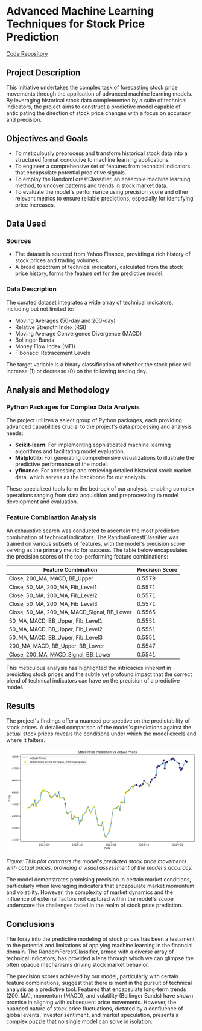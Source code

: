 # Advanced Machine Learning Techniques for Stock Price Prediction

[Code Repository](https://github.com/JoseAndresBaca/joseandresbaca.github.io/blob/master/Portfolio/ML%20Techniques%20for%20Stock%20Price%20Forecasting/ml_techniques_for_stock_price_forecasting.py)

## Project Description
This initiative undertakes the complex task of forecasting stock price movements through the application of advanced machine learning models. By leveraging historical stock data complemented by a suite of technical indicators, the project aims to construct a predictive model capable of anticipating the direction of stock price changes with a focus on accuracy and precision.

## Objectives and Goals
- To meticulously preprocess and transform historical stock data into a structured format conducive to machine learning applications.
- To engineer a comprehensive set of features from technical indicators that encapsulate potential predictive signals.
- To employ the RandomForestClassifier, an ensemble machine learning method, to uncover patterns and trends in stock market data.
- To evaluate the model's performance using precision score and other relevant metrics to ensure reliable predictions, especially for identifying price increases.

## Data Used
### Sources
- The dataset is sourced from Yahoo Finance, providing a rich history of stock prices and trading volumes.
- A broad spectrum of technical indicators, calculated from the stock price history, forms the feature set for the predictive model.

### Data Description
The curated dataset integrates a wide array of technical indicators, including but not limited to:
- Moving Averages (50-day and 200-day)
- Relative Strength Index (RSI)
- Moving Average Convergence Divergence (MACD)
- Bollinger Bands
- Money Flow Index (MFI)
- Fibonacci Retracement Levels

The target variable is a binary classification of whether the stock price will increase (1) or decrease (0) on the following trading day.

## Analysis and Methodology

### Python Packages for Complex Data Analysis
The project utilizes a select group of Python packages, each providing advanced capabilities crucial to the project's data processing and analysis needs:
- **Scikit-learn**: For implementing sophisticated machine learning algorithms and facilitating model evaluation.
- **Matplotlib**: For generating comprehensive visualizations to illustrate the predictive performance of the model.
- **yfinance**: For accessing and retrieving detailed historical stock market data, which serves as the backbone for our analysis.

These specialized tools form the bedrock of our analysis, enabling complex operations ranging from data acquisition and preprocessing to model development and evaluation.

### Feature Combination Analysis
An exhaustive search was conducted to ascertain the most predictive combination of technical indicators. The RandomForestClassifier was trained on various subsets of features, with the model's precision score serving as the primary metric for success. The table below encapsulates the precision scores of the top-performing feature combinations:

| Feature Combination                                 | Precision Score |
|-----------------------------------------------------|-----------------|
| Close, 200_MA, MACD, BB_Upper                       | 0.5579          |
| Close, 50_MA, 200_MA, Fib_Level1                    | 0.5571          |
| Close, 50_MA, 200_MA, Fib_Level2                    | 0.5571          |
| Close, 50_MA, 200_MA, Fib_Level3                    | 0.5571          |
| Close, 50_MA, 200_MA, MACD_Signal, BB_Lower         | 0.5565          |
| 50_MA, MACD, BB_Upper, Fib_Level1                   | 0.5551          |
| 50_MA, MACD, BB_Upper, Fib_Level2                   | 0.5551          |
| 50_MA, MACD, BB_Upper, Fib_Level3                   | 0.5551          |
| 200_MA, MACD, BB_Upper, BB_Lower                    | 0.5547          |
| Close, 200_MA, MACD_Signal, BB_Lower                | 0.5541          |

This meticulous analysis has highlighted the intricacies inherent in predicting stock prices and the subtle yet profound impact that the correct blend of technical indicators can have on the precision of a predictive model.

## Results
The project's findings offer a nuanced perspective on the predictability of stock prices. A detailed comparison of the model's predictions against the actual stock prices reveals the conditions under which the model excels and where it falters.

![Stock Price Prediction vs Actual Prices](img/1.png)

*Figure: This plot contrasts the model's predicted stock price movements with actual prices, providing a visual assessment of the model's accuracy.*

The model demonstrates promising precision in certain market conditions, particularly when leveraging indicators that encapsulate market momentum and volatility. However, the complexity of market dynamics and the influence of external factors not captured within the model's scope underscore the challenges faced in the realm of stock price prediction.

## Conclusions

The foray into the predictive modeling of stock prices has been a testament to the potential and limitations of applying machine learning in the financial domain. The RandomForestClassifier, armed with a diverse array of technical indicators, has provided a lens through which we can glimpse the often opaque mechanisms driving stock market behavior.

The precision scores achieved by our model, particularly with certain feature combinations, suggest that there is merit in the pursuit of technical analysis as a predictive tool. Features that encapsulate long-term trends (200_MA), momentum (MACD), and volatility (Bollinger Bands) have shown promise in aligning with subsequent price movements. However, the nuanced nature of stock price fluctuations, dictated by a confluence of global events, investor sentiment, and market speculation, presents a complex puzzle that no single model can solve in isolation.

